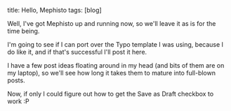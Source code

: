 title:  Hello, Mephisto
tags:   [blog]

Well, I've got Mephisto up and running now, so we'll leave it as is for the time being.

I'm going to see if I can port over the Typo template I was using, because I do like it, and if that's successful I'll post it here.

I have a few post ideas floating around in my head (and bits of them are on my laptop), so we'll see how long it takes them to mature into full-blown posts.

Now, if only I could figure out how to get the Save as Draft checkbox to work :P

